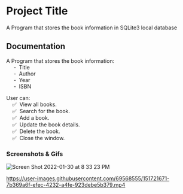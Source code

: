 
# Project Title
A Program that stores the book information in SQLite3 local database



## Documentation

A Program that stores the book information:  
&nbsp;&nbsp;&nbsp;&nbsp;&nbsp;-&nbsp;&nbsp;Title  
&nbsp;&nbsp;&nbsp;&nbsp;&nbsp;-&nbsp;&nbsp;Author  
&nbsp;&nbsp;&nbsp;&nbsp;&nbsp;-&nbsp;&nbsp;Year  
&nbsp;&nbsp;&nbsp;&nbsp;&nbsp;-&nbsp;&nbsp;ISBN  

User can:  
&nbsp;&nbsp;&nbsp;&nbsp;✅&nbsp;&nbsp;View all books.    
&nbsp;&nbsp;&nbsp;&nbsp;✅&nbsp;&nbsp;Search for the book.  
&nbsp;&nbsp;&nbsp;&nbsp;✅&nbsp;&nbsp;Add a book.   
&nbsp;&nbsp;&nbsp;&nbsp;✅&nbsp;&nbsp;Update the book details.  
&nbsp;&nbsp;&nbsp;&nbsp;✅&nbsp;&nbsp;Delete the book.  
&nbsp;&nbsp;&nbsp;&nbsp;✅&nbsp;&nbsp;Close the window.  


### Screenshots & Gifs

![Screen Shot 2022-01-30 at 8 33 23 PM](https://user-images.githubusercontent.com/69568555/151712605-21c44968-d90c-455c-81da-318d2e7cb98e.png)


https://user-images.githubusercontent.com/69568555/151721671-7b369a6f-efec-4232-a4fe-923debe5b379.mp4
